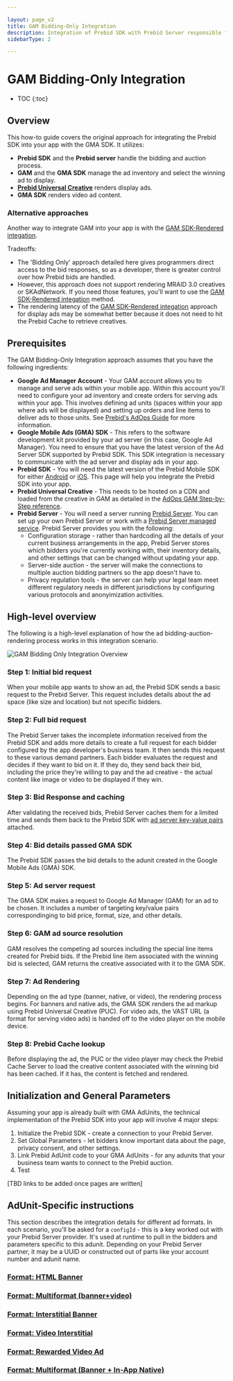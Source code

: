 ```yaml
---

layout: page_v2
title: GAM Bidding-Only Integration
description: Integration of Prebid SDK with Prebid Server responsible for bidding only while Google Ad Manager handles rendering.
sidebarType: 2

---
```


# GAM Bidding-Only Integration

* TOC
{:toc}

## Overview

This how-to guide covers the original approach for integrating the Prebid SDK into your app with the GMA SDK. It utilizes:

- **Prebid SDK** and the **Prebid server** handle the bidding and auction process.
- **GAM** and the **GMA SDK** manage the ad inventory and select the winning ad to display.
- [**Prebid Universal Creative**](/overview/prebid-universal-creative.html) renders display ads.
- **GMA SDK** renders video ad content.

### Alternative approaches

Another way to integrate GAM into your app is with the [GAM SDK-Rendered integation](TBD). 

Tradeoffs:

- The 'Bidding Only' approach detailed here gives programmers direct access to the bid responses, so as a developer, there is greater control over how Prebid bids are handled. 
- However, this approach does not support rendering MRAID 3.0 creatives or SKAdNetwork. If you need those features, you'll want to use the [GAM SDK-Rendered integation](TBD) method.
- The rendering latency of the [GAM SDK-Rendered integation](TBD) approach for display ads may be somewhat better because it does not need to hit the Prebid Cache to retrieve creatives.

## Prerequisites

The GAM Bidding-Only Integration approach assumes that you have the following ingredients:

- **Google Ad Manager Account** - Your GAM account allows you to manage and serve ads within your mobile app. Within this account you'll need to configure your ad inventory and create orders for serving ads within your app. This involves defining ad units (spaces within your app where ads will be displayed) and setting up orders and line items to deliver ads to those units. See [Prebid's AdOps Guide](/adops/before-you-start.html) for more information.
- **Google Mobile Ads (GMA) SDK** - This refers to the software development kit provided by your ad server (in this case, Google Ad Manager). You need to ensure that you have the latest version of the Ad Server SDK supported by Prebid SDK. This SDK integration is necessary to communicate with the ad server and display ads in your app.
- **Prebid SDK** - You will need the latest version of the Prebid Mobile SDK for either [Android](/prebid/prebid-mobile-android) or [iOS](/prebid/prebid-mobile-ios). This page will help you integrate the Prebid SDK into your app.
- **Prebid Universal Creative** - This needs to be hosted on a CDN and loaded from the creative in GAM as detailed in the [AdOps GAM Step-by-Step reference](/adops/gam-creative-banner-sbs.html).
- **Prebid Server** - You will need a server running [Prebid Server](/prebid-server/use-cases/pbs-sdk.html). You can set up your own Prebid Server or work with a [Prebid Server managed service](https://prebid.org/managed-services/). Prebid Server provides you with the following:
    - Configuration storage - rather than hardcoding all the details of your current business arrangements in the app, Prebid Server stores which bidders you're currently working with, their inventory details, and other settings that can be changed without updating your app.
    - Server-side auction - the server will make the connections to multiple auction bidding partners so the app doesn't have to.
    - Privacy regulation tools - the server can help your legal team meet different regulatory needs in different jurisdictions by configuring various protocols and anonyimization activities.

## High-level overview

The following is a high-level explanation of how the ad bidding-auction-rendering process works in this integration scenario.

![GAM Bidding Only Integration Overview](https://docs.prebid.org/assets/images/prebid-mobile/prebid-in-app-bidding-overview-prebid-original.png)

### Step 1: Initial bid request

When your mobile app wants to show an ad, the Prebid SDK sends a basic request to the Prebid Server. This request includes details about the ad space (like size and location) but not specific bidders.

### Step 2: Full bid request

The Prebid Server takes the incomplete information received from the Prebid SDK and adds more details to create a full request for each bidder configured by the app developer's business team. It then sends this request to these various demand partners. Each bidder evaluates the request and decides if they want to bid on it. If they do, they send back their bid, including the price they're willing to pay and the ad creative - the actual content like image or video to be displayed if they win.

### Step 3: Bid Response and caching

After validating the received bids, Prebid Server caches them for a limited time and sends them back to the Prebid SDK with [ad server key-value pairs](/adops/key-values.html) attached.

### Step 4: Bid details passed GMA SDK

The Prebid SDK passes the bid details to the adunit created in the Google Mobile Ads (GMA) SDK.

### Step 5: Ad server request

The GMA SDK makes a request to Google Ad Manager (GAM) for an ad to be chosen. It includes a number of targeting key/value pairs correspondinging to bid price, format, size, and other details.

### Step 6: GAM ad source resolution

GAM resolves the competing ad sources including the special line items created for Prebid bids. If the Prebid line item associated with the winning bid is selected, GAM returns the creative associated with it to the GMA SDK. 

### Step 7: Ad Rendering

Depending on the ad type (banner, native, or video), the rendering process begins. For banners and native ads, the GMA SDK renders the ad markup using Prebid Universal Creative (PUC). For video ads, the VAST URL (a format for serving video ads) is handed off to the video player on the mobile device.

### Step 8: Prebid Cache lookup

Before displaying the ad, the PUC or the video player may check the Prebid Cache Server to load the creative content associated with the winning bid has been cached. If it has, the content is fetched and rendered.

## Initialization and General Parameters

Assuming your app is already built with GMA AdUnits, the technical implementation of the Prebid SDK into your app will involve 4 major steps:

1. Initialize the Prebid SDK - create a connection to your Prebid Server.
2. Set Global Parameters - let bidders know important data about the page, privacy consent, and other settings.
3. Link Prebid AdUnit code to your GMA AdUnits - for any adunits that your business team wants to connect to the Prebid auction.
4. Test

[TBD links to be added once pages are written]

## AdUnit-Specific instructions

This section describes the integration details for different ad formats. In each scenario, you'll be asked for a `configId` - this is a key worked out with your Prebid Server provider. It's used at runtime to pull in the bidders and parameters specific to this adunit. Depending on your Prebid Server partner, it may be a UUID or constructed out of parts like your account number and adunit name.

<!-- ### Format: HTML Banner

{% include /sub-recipes/ios/gam-bidding-only-html-banner.md %}

### Format: Multiformat (banner+video)

{% include /sub-recipes/ios/gam-bidding-only-multiformat.md %}

### Format: Interstitial Banner

{% include /sub-recipes/ios/gam-bidding-only-interstitial-banner.md %}

### Format: Video Interstitial

{% include /sub-recipes/ios/gam-bidding-only-video-interstitial.md %}

### Format: Rewarded Video Ad

{% include /sub-recipes/ios/gam-bidding-only-rewarded-video.md %}

### Format: Multiformat (Banner + In-App Native) 

{% include /sub-recipes/ios/gam-bidding-only-banner-in-app-native.md %} -->

###  [Format: HTML Banner](/prebid-mobile/recipes/sub-recipes/ios/gam-bidding-only-html-banner.html)

###  [Format: Multiformat (banner+video)](/prebid-mobile/recipes/sub-recipes/ios/gam-bidding-only-multiformat.html)

###  [Format: Interstitial Banner](/prebid-mobile/recipes/sub-recipes/ios/gam-bidding-only-interstitial-banner.html)

###  [Format: Video Interstitial](/prebid-mobile/recipes/sub-recipes/ios/gam-bidding-only-video-interstitial.html)

###  [Format: Rewarded Video Ad](/prebid-mobile/recipes/sub-recipes/ios/gam-bidding-only-rewarded-video.html)

###  [Format: Multiformat (Banner + In-App Native)](/prebid-mobile/recipes/sub-recipes/ios/gam-bidding-only-banner-in-app-native.html)


